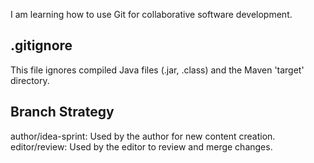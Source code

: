 I am learning how to use Git for collaborative software development.

## .gitignore
This file ignores compiled Java files (.jar, .class) and the Maven 'target' directory.

## Branch Strategy
author/idea-sprint: Used by the author for new content creation.
editor/review: Used by the editor to review and merge changes.
